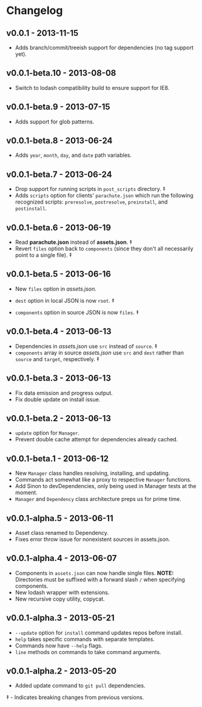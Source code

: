 # Changelog

## v0.0.1 - 2013-11-15

* Adds branch/commit/treeish support for dependencies (no tag support yet).

## v0.0.1-beta.10 - 2013-08-08

* Switch to lodash compatibility build to ensure support for IE8.

## v0.0.1-beta.9 - 2013-07-15

* Adds support for glob patterns.

## v0.0.1-beta.8 - 2013-06-24

* Adds `year`, `month`, `day`, and `date` path variables.

## v0.0.1-beta.7 - 2013-06-24

* Drop support for running scripts in `post_scripts` directory. ‡
* Adds `scripts` option for clients' `parachute.json` which run the following
  recognized scripts: `preresolve`, `postresolve`, `preinstall`, and
  `postinstall`.

## v0.0.1-beta.6 - 2013-06-19

* Read __parachute.json__ instead of __assets.json__. ‡
* Revert `files` option back to `components` (since they don't all necessarily
  point to a single file). ‡

## v0.0.1-beta.5 - 2013-06-16

* New `files` option in _assets.json_.

* `dest` option in local JSON is now `root`. ‡
* `components` option in source JSON is now `files`. ‡

## v0.0.1-beta.4 - 2013-06-13

* Dependencies in _assets.json_ use `src` instead of `source`. ‡
* `components` array in source _assets.json_ use `src` and `dest` rather than
  `source` and `target`, respectively. ‡

## v0.0.1-beta.3 - 2013-06-13

* Fix data emission and progress output.
* Fix double update on install issue.

## v0.0.1-beta.2 - 2013-06-13

* `update` option for `Manager`.
* Prevent double cache attempt for dependencies already cached.

## v0.0.1-beta.1 - 2013-06-12

* New `Manager` class handles resolving, installing, and updating.
* Commands act somewhat like a proxy to respective `Manager` functions.
* Add Sinon to devDependencies, only being used in Manager tests at the moment.
* `Manager` and `Dependency` class architecture preps us for prime time.

## v0.0.1-alpha.5 - 2013-06-11

* Asset class renamed to Dependency.
* Fixes error throw issue for nonexistent sources in assets.json.

## v0.0.1-alpha.4 - 2013-06-07

* Components in `assets.json` can now handle single files. __NOTE:__ Directories
  must be suffixed with a forward slash `/` when specifying components.
* New lodash wrapper with extensions.
* New recursive copy utility, copycat.

## v0.0.1-alpha.3 - 2013-05-21

* `--update` option for `install` command updates repos before install.
* `help` takes specific commands with separate templates.
* Commands now have `--help` flags.
* `line` methods on commands to take command arguments.

## v0.0.1-alpha.2 - 2013-05-20

* Added update command to `git pull` dependencies.

‡ - Indicates breaking changes from previous versions.
